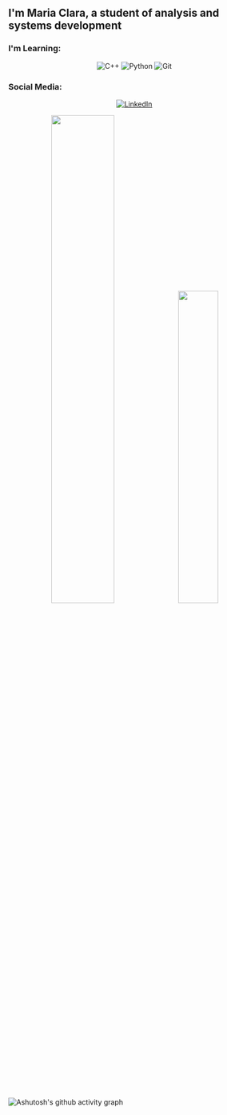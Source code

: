 ## I'm Maria Clara, a student of analysis and systems development

<h3>I'm Learning:</h3>
<div align="center">
  
  ![C++](https://img.shields.io/badge/c++-%2300599C.svg?style=for-the-badge&logo=c%2B%2B&logoColor=white&color=a371f7)
  ![Python](https://img.shields.io/badge/python-3670A0?style=for-the-badge&logo=python&logoColor=white&color=a371f7)
  ![Git](https://img.shields.io/badge/git-%23F05033.svg?style=for-the-badge&logo=git&logoColor=white&color=a371f7)

</div>

<h3>Social Media:</h3>
<div align="center">

[![LinkedIn](https://img.shields.io/badge/linkedin-%230077B5.svg?style=for-the-badge&logo=linkedin&logoColor=white&color=a371f7)](https://www.linkedin.com/in/maria-clara-chiromito-trombeta-9b7853298/](https://www.linkedin.com/in/mariachiromito/))

</div>

<div align="center"> 
  <img width="50%" src=https://github-readme-stats.vercel.app/api?username=mariachiromito&bg_color=0d1117&border_color=0d1117&title_color=a371f7 />
  <img width="40%" src=https://github-readme-stats.vercel.app/api/top-langs/?username=mariachiromito&layout=compact&bg_color=0d1117&border_color=0d1117&title_color=a371f7 />
</div>

![Ashutosh's github activity graph](https://github-readme-activity-graph.vercel.app/graph?username=mariachiromito&bg_color=0d1117&color=a371f7&line=a371f7&point=a371f7&area=true&hide_border=true)

<!--
![Snake animation](https://github.com/Platane/snk/raw/output/github-contribution-grid-snake.svg)
-->


 <!--
![Snake animation](https://raw.githubusercontent.com/mariachiromito/snk/output/github-dark-contribution-grid-snake.svg)
![Snake animation](https://github.com/mariachiromito/mariachiromito/raw/output/github-contribution-grid-snake-dark.svg) -->
